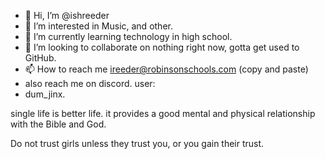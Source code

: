 - 👋 Hi, I’m @ishreeder
- 👀 I’m interested in Music, and other.
- 🌱 I’m currently learning technology in high school.
- 💞️ I’m looking to collaborate on nothing right now, gotta get used to GitHub.
- 📫 How to reach me ireeder@robinsonschools.com (copy and paste)
- also reach me on discord. user:
- dum_jinx.

single life is better life. it provides a good mental and physical relationship with the Bible and God.

Do not trust girls unless they trust you, or you gain their trust.
<!---
ishreeder/ishreeder is a ✨ special ✨ repository because its `README.md` (this file) appears on your GitHub profile.
You can click the Preview link to take a look at your changes.
--->
